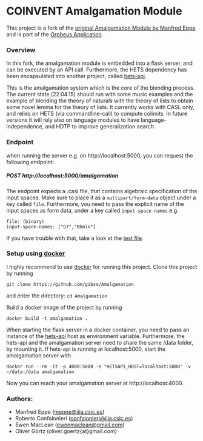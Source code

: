 COINVENT Amalgamation Module 									
=================================

This project is a fork of the [original Amalgamation Module by Manfred Eppe](https://github.com/meppe/Amalgamation) and is part of the [Orpheus Application](https://github.com/gibso/orpheus-dev).

### Overview
In this fork, the amalgamation module is embedded into a flask server, and can be executed by an API call.
Furthermore, the HETS dependency has been encapsulated into another project, called [hets-api](https://github.com/gibso/hets-api).

This is the amalgamation system which is the core of the blending process. The current state (22.04.15) should run with some music examples and the example of blending the theory of naturals with the theory of lists to obtain some novel lemma for the theory of lists. 
It currently works with CASL only, and relies on HETS (via commandline-call) to compute colimits. In future versions it will rely also on language modules to have language-independence, and HDTP to improve generalization search. 

### Endpoint
when running the server e.g. on http://localhost:5000, you can request the following endpoint:

##### POST  http://localhost:5000/amalgamation

The endpoint expects a .casl file, that contains algebraic specification of the input spaces. Make sure to place it as a `multipart/form-data` object under a key called `file`. Furthermore, you need to pass the explicit name of the input spaces as form data, under a key called `input-space-names` e.g.
```
file: (binary)
input-space-names: ["G7","Bbmin"]
```
 
 If you have trouble with that, take a look at the [test file](https://github.com/gibso/Amalgamation/blob/master/tests/amalgamation_test.py).

### Setup using [docker](https://www.docker.com/get-started)

I highly recommend to use [docker](https://www.docker.com/get-started) for running this project. Clone this project by running 
```
git clone https://github.com/gibso/Amalgamation
```
and enter the directory: `cd Amalgamation`

Build a docker image of the project by running
```
docker build -t amalgamation .
```

When starting the flask server in a docker container, you need to pass an instance of the [hets-api](https://github.com/gibso/hets-api) host as environment variable. Furthermore, the hets-api and the amalgamation server need to share the same /data folder, by mounting it. If hets-api is running at localhost:5000, start the amalgamation server with
```
docker run --rm -it -p 4000:5000 -e "HETSAPI_HOST=localhost:5000" -v ~/data:/data amalgamation
```

Now you can reach your amalgamation server at http://localhost:4000.

### Authors:
- Manfred Eppe (meppe@iiia.csic.es)
- Roberto Confalonieri (confalonieri@iiia.csic.es)
- Ewen MacLean (ewenmaclean@gmail.com)
- Oliver Görtz (oliver.goertz{at}gmail.com)
